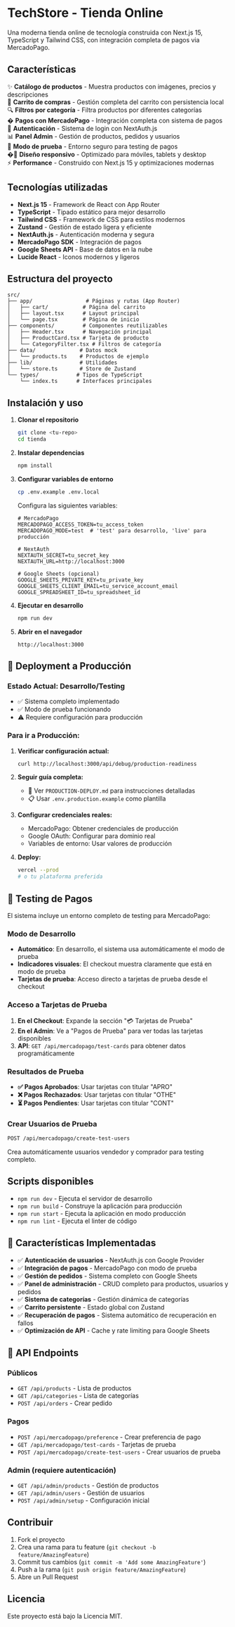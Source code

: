 # TechStore - Tienda Online

Una moderna tienda online de tecnología construida con Next.js 15, TypeScript y Tailwind CSS, con integración completa de pagos via MercadoPago.

## Características

✨ **Catálogo de productos** - Muestra productos con imágenes, precios y descripciones  
🛒 **Carrito de compras** - Gestión completa del carrito con persistencia local  
🔍 **Filtros por categoría** - Filtra productos por diferentes categorías  
� **Pagos con MercadoPago** - Integración completa con sistema de pagos  
🔐 **Autenticación** - Sistema de login con NextAuth.js  
📊 **Panel Admin** - Gestión de productos, pedidos y usuarios  
🧪 **Modo de prueba** - Entorno seguro para testing de pagos  
�📱 **Diseño responsivo** - Optimizado para móviles, tablets y desktop  
⚡ **Performance** - Construido con Next.js 15 y optimizaciones modernas  

## Tecnologías utilizadas

- **Next.js 15** - Framework de React con App Router
- **TypeScript** - Tipado estático para mejor desarrollo
- **Tailwind CSS** - Framework de CSS para estilos modernos
- **Zustand** - Gestión de estado ligera y eficiente
- **NextAuth.js** - Autenticación moderna y segura
- **MercadoPago SDK** - Integración de pagos
- **Google Sheets API** - Base de datos en la nube
- **Lucide React** - Iconos modernos y ligeros

## Estructura del proyecto

```
src/
├── app/                 # Páginas y rutas (App Router)
│   ├── cart/           # Página del carrito
│   ├── layout.tsx      # Layout principal
│   └── page.tsx        # Página de inicio
├── components/         # Componentes reutilizables
│   ├── Header.tsx      # Navegación principal
│   ├── ProductCard.tsx # Tarjeta de producto
│   └── CategoryFilter.tsx # Filtros de categoría
├── data/              # Datos mock
│   └── products.ts    # Productos de ejemplo
├── lib/               # Utilidades
│   └── store.ts       # Store de Zustand
└── types/            # Tipos de TypeScript
    └── index.ts      # Interfaces principales
```

## Instalación y uso

1. **Clonar el repositorio**
   ```bash
   git clone <tu-repo>
   cd tienda
   ```

2. **Instalar dependencias**
   ```bash
   npm install
   ```
3. **Configurar variables de entorno**
   ```bash
   cp .env.example .env.local
   ```
   
   Configura las siguientes variables:
   ```env
   # MercadoPago
   MERCADOPAGO_ACCESS_TOKEN=tu_access_token
   MERCADOPAGO_MODE=test  # 'test' para desarrollo, 'live' para producción
   
   # NextAuth
   NEXTAUTH_SECRET=tu_secret_key
   NEXTAUTH_URL=http://localhost:3000
   
   # Google Sheets (opcional)
   GOOGLE_SHEETS_PRIVATE_KEY=tu_private_key
   GOOGLE_SHEETS_CLIENT_EMAIL=tu_service_account_email
   GOOGLE_SPREADSHEET_ID=tu_spreadsheet_id
   ```

4. **Ejecutar en desarrollo**
   ```bash
   npm run dev
   ```

5. **Abrir en el navegador**
   ```
   http://localhost:3000
   ```

## 🚀 Deployment a Producción

### Estado Actual: **Desarrollo/Testing**
- ✅ Sistema completo implementado
- ✅ Modo de prueba funcionando
- ⚠️ Requiere configuración para producción

### Para ir a Producción:

1. **Verificar configuración actual:**
   ```bash
   curl http://localhost:3000/api/debug/production-readiness
   ```

2. **Seguir guía completa:**
   - 📖 Ver `PRODUCTION-DEPLOY.md` para instrucciones detalladas
   - 📋 Usar `.env.production.example` como plantilla

3. **Configurar credenciales reales:**
   - MercadoPago: Obtener credenciales de producción
   - Google OAuth: Configurar para dominio real
   - Variables de entorno: Usar valores de producción

4. **Deploy:**
   ```bash
   vercel --prod
   # o tu plataforma preferida
   ```

## 🧪 Testing de Pagos

El sistema incluye un entorno completo de testing para MercadoPago:

### Modo de Desarrollo
- **Automático**: En desarrollo, el sistema usa automáticamente el modo de prueba
- **Indicadores visuales**: El checkout muestra claramente que está en modo de prueba
- **Tarjetas de prueba**: Acceso directo a tarjetas de prueba desde el checkout

### Acceso a Tarjetas de Prueba
1. **En el Checkout**: Expande la sección "💳 Tarjetas de Prueba"
2. **En el Admin**: Ve a "Pagos de Prueba" para ver todas las tarjetas disponibles
3. **API**: `GET /api/mercadopago/test-cards` para obtener datos programáticamente

### Resultados de Prueba
- **✅ Pagos Aprobados**: Usar tarjetas con titular "APRO"
- **❌ Pagos Rechazados**: Usar tarjetas con titular "OTHE" 
- **⏳ Pagos Pendientes**: Usar tarjetas con titular "CONT"

### Crear Usuarios de Prueba
```bash
POST /api/mercadopago/create-test-users
```
Crea automáticamente usuarios vendedor y comprador para testing completo.

## Scripts disponibles

- `npm run dev` - Ejecuta el servidor de desarrollo
- `npm run build` - Construye la aplicación para producción
- `npm run start` - Ejecuta la aplicación en modo producción
- `npm run lint` - Ejecuta el linter de código

## 🚀 Características Implementadas

- ✅ **Autenticación de usuarios** - NextAuth.js con Google Provider
- ✅ **Integración de pagos** - MercadoPago con modo de prueba
- ✅ **Gestión de pedidos** - Sistema completo con Google Sheets
- ✅ **Panel de administración** - CRUD completo para productos, usuarios y pedidos
- ✅ **Sistema de categorías** - Gestión dinámica de categorías
- ✅ **Carrito persistente** - Estado global con Zustand
- ✅ **Recuperación de pagos** - Sistema automático de recuperación en fallos
- ✅ **Optimización de API** - Cache y rate limiting para Google Sheets

## 🔧 API Endpoints

### Públicos
- `GET /api/products` - Lista de productos
- `GET /api/categories` - Lista de categorías  
- `POST /api/orders` - Crear pedido

### Pagos
- `POST /api/mercadopago/preference` - Crear preferencia de pago
- `GET /api/mercadopago/test-cards` - Tarjetas de prueba
- `POST /api/mercadopago/create-test-users` - Crear usuarios de prueba

### Admin (requiere autenticación)
- `GET /api/admin/products` - Gestión de productos
- `GET /api/admin/users` - Gestión de usuarios
- `POST /api/admin/setup` - Configuración inicial

## Contribuir

1. Fork el proyecto
2. Crea una rama para tu feature (`git checkout -b feature/AmazingFeature`)
3. Commit tus cambios (`git commit -m 'Add some AmazingFeature'`)
4. Push a la rama (`git push origin feature/AmazingFeature`)
5. Abre un Pull Request

## Licencia

Este proyecto está bajo la Licencia MIT.
